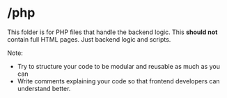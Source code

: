 # /php

This folder is for PHP files that handle the backend logic. This **should not** contain full HTML pages. Just backend logic and scripts.

Note:
- Try to structure your code to be modular and reusable as much as you can
- Write comments explaining your code so that frontend developers can understand better.
